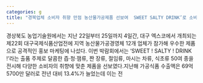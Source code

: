 ```yaml
---
categories: g
title: "경북업체 소비자 취향 만점 농산물가공제품 선보여  SWEET SALTY DRINK’로 소비자 취향 저격"
---
```

경상북도 농업기술원에서는 지난 22일부터 25일까지 4일간, 대구 엑스코에서 개최되는 제22회 대구국제식품산업전에 지역 농산물가공경영체 12개 업체가 참가해 우수한 제품으로 공격적인 홍보 마케팅에 나섰다.									이번 박람회에서는 ‘SWEET ! SALTY ! DRINK !’라는 출품 주제로 달콤한 즙&#8231;청&#8231;잼류, 짠 장류, 절임류, 마시는 차류, 식초류 50여 종을 전시해 다양한 소비자의 취향에 맞춘 제품을 선보였다.지난해 가공식품 수출액은 69억5700만 달러로 전년 대비 13.4%가 늘었는데 이는 전